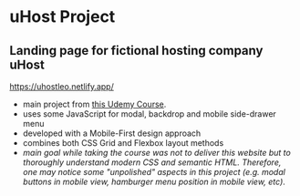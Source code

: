 # **uHost Project**

## Landing page for fictional hosting company uHost

https://uhostleo.netlify.app/

- main project from [this Udemy Course](https://www.udemy.com/course/css-the-complete-guide-incl-flexbox-grid-sass/).
- uses some JavaScript for modal, backdrop and mobile side-drawer menu
- developed with a Mobile-First design approach
- combines both CSS Grid and Flexbox layout methods
- _main goal while taking the course was not to deliver this website but to thoroughly understand modern CSS and semantic HTML. Therefore, one may notice some "unpolished" aspects in this project (e.g. modal buttons in mobile view, hamburger menu position in mobile view, etc)_.
